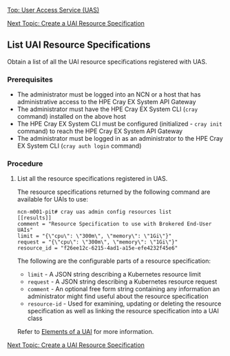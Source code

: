 [Top: User Access Service (UAS)](User_Access_Service_UAS.md)

[Next Topic: Create a UAI Resource Specification](Create_a_UAI_Resource_Specification.md)

## List UAI Resource Specifications

Obtain a list of all the UAI resource specifications registered with UAS.

### Prerequisites

* The administrator must be logged into an NCN or a host that has administrative access to the HPE Cray EX System API Gateway
* The administrator must have the HPE Cray EX System CLI (`cray` command) installed on the above host
* The HPE Cray EX System CLI must be configured (initialized - `cray init` command) to reach the HPE Cray EX System API Gateway
* The administrator must be logged in as an administrator to the HPE Cray EX System CLI (`cray auth login` command)

### Procedure

1.  List all the resource specifications registered in UAS.

    The resource specifications returned by the following command are available for UAIs to use:

    ```
    ncn-m001-pit# cray uas admin config resources list
    [[results]]
    comment = "Resource Specification to use with Brokered End-User UAIs"
    limit = "{\"cpu\": \"300m\", \"memory\": \"1Gi\"}"
    request = "{\"cpu\": \"300m\", \"memory\": \"1Gi\"}"
    resource_id = "f26ee12c-6215-4ad1-a15e-efe4232f45e6"
    ```

    The following are the configurable parts of a resource specification:
    * `limit` - A JSON string describing a Kubernetes resource limit
    * `request` - A JSON string describing a Kubernetes resource request
    * `comment` - An optional free form string containing any information an administrator might find useful about the resource specification
    * `resource-id` - Used for examining, updating or deleting the resource specification as well as linking the resource specification into a UAI class

    Refer to [Elements of a UAI](Elements_of_a_UAI.md) for more information.

[Next Topic: Create a UAI Resource Specification](Create_a_UAI_Resource_Specification.md)

